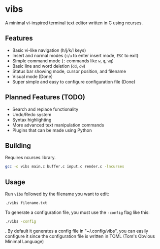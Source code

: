 # vibs

A minimal vi-inspired terminal text editor written in C using ncurses.

## Features

- Basic vi-like navigation (h/j/k/l keys)
- Insert and normal modes (`i`/`a` to enter insert mode, `ESC` to exit)
- Simple command mode (`:` commands like `w`, `q`, `wq`)
- Basic line and word deletion (`dd`, `dw`)
- Status bar showing mode, cursor position, and filename
- Visual mode (Done) 
- Super simple and easy to configure configuration file (Done)

## Planned Features (TODO)

- Search and replace functionality
- Undo/Redo system
- Syntax highlighting
- More advanced text manipulation commands
- Plugins that can be made using Python

## Building

Requires ncurses library.

```bash
gcc -o vibs main.c buffer.c input.c render.c -lncurses
```

## Usage

Run `vibs` followed by the filename you want to edit:

```bash
./vibs filename.txt
```

To generate a configuration file, you must use the `-config` flag like this:

```bash
./vibs -config
```

. By default it generates a config file in "~/.config/vibs", you can easily configure it since the configuration file is written in TOML (Tom's Obvious Minimal Language) 
